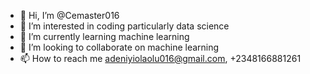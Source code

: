 - 👋 Hi, I’m @Cemaster016
- 👀 I’m interested in coding particularly data science
- 🌱 I’m currently learning machine learning
- 💞️ I’m looking to collaborate on machine learning 
- 📫 How to reach me adeniyiolaolu016@gmail.com, +2348166881261

<!---
Cemaster016/Cemaster016 is a ✨ special ✨ repository because its `README.md` (this file) appears on your GitHub profile.
You can click the Preview link to take a look at your changes.
--->
